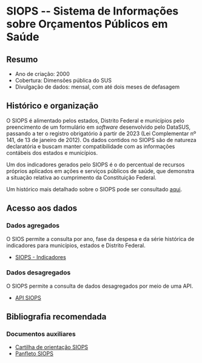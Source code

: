 # SIOPS -- Sistema de Informações sobre Orçamentos Públicos em Saúde

## Resumo

-  Ano de criação: 2000
-  Cobertura: Dimensões pública do SUS
-  Divulgação de dados: mensal, com até dois meses  de defasagem

## Histórico e organização

O SIOPS é alimentado pelos estados, Distrito Federal e municípios pelo preencimento de um formulário em *software* desenvolvido pelo DataSUS, passando a ter o registro obrigatório à partir de 2023 (Lei Complementar nº 141, de 13 de janeiro de 2012). Os dados contidos no SIOPS são de natureza declaratória e buscam manter compatibilidade com as informações contábeis dos estados e municípios. 

Um dos indicadores gerados pelo SIOPS é o do percentual de recursos próprios aplicados em ações e serviços públicos de saúde, que demonstra a situação relativa ao cumprimento da Constituição Federal. 

Um histórico mais detalhado sobre o SIOPS pode ser consultado [aqui](https://www.gov.br/saude/pt-br/acesso-a-informacao/siops/historico-de-institucionalizacao-do-siops).

## Acesso aos dados

### Dados agregados

O SIOS permite a consulta por ano, fase da despesa e da série histórica de indicadores para municípios, estados e Distrito Federal.

-  [SIOPS - Indicadores](https://www.gov.br/saude/pt-br/acesso-a-informacao/siops/indicadores)

### Dados desagregados

O SIOPS permite a consulta de dados desagregados por meio de uma API.

-  [API SIOPS](https://opendatasus.saude.gov.br/dataset/siops)

## Bibliografia recomendada

### Documentos auxiliares

-  [Cartilha de orientação SIOPS](assets/siops/cartilha-SIOPS-2023.pdf)
-  [Panfleto SIOPS](assets/siops/sistema_informacao_orcamentos_publicos_saude.pdf)
